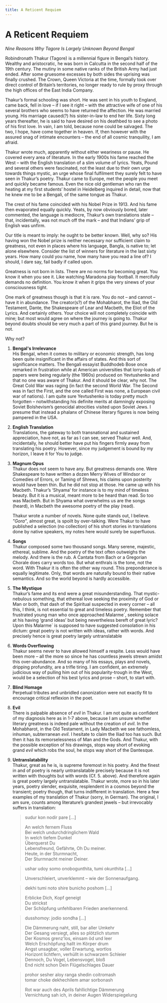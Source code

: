 ```yaml
---
title: A Reticent Requiem
---
```


# A Reticent Requiem

*Nine Reasons Why Tagore Is Largely Unknown Beyond Bengal*
	
Robindronath Thakur (Tagore) is a millennial figure in Bengal’s
history. Wealthy and aristocratic, he was born in Calcutta in the
second half of the 19th century. The mutiny in some native ranks of
the British Army had just ended. After some gruesome excesses by both
sides the uprising was finally crushed. The Crown, Queen Victoria at
the time, formally took over direct control of Britain’s territories,
no longer ready to rule by proxy through the high offices of the East
India Company.

Thakur’s formal schooling was short. He was sent in his youth to
England, came back, fell in love – if I see it right – with the
attractive wife of one of his several brothers who seems to have
returned the affection. He was married young. His marriage caused(?)
his sister-in-law to end her life. Sixty long years thereafter, he is
said to have desired on his deathbed to see a photo of his first
love. In vain, I am told, because none could be salvaged. The two, I
hope, have come together in heaven. If, then however with the assured
snag of intimate encounters – the end of all cosmic tranquility, I am
afraid.

Thakur wrote much, apparently without either weariness or pause. He
covered every area of literature. In the early 1900s his fame reached
the West – with the English translation of a slim volume of
lyrics. Yeats, Pound and several others were fascinated, not the least
due to their own urge towards things mystic, an urge whose final
fulfilment they surely felt to have seen in Thakur’s poetry. Thakur
came to Europe, met the people you meet and quickly became famous.
Even the nice old gentleman who ran the heating at my first students’
hostel in Heidelberg inquired in detail, now that he knew me to be a
Bengali, of the same tongue as Thakur.

The crest of his fame coincided with his Nobel Prize in 1913. And his
fame then evaporated equally quickly. Yeats, by now obviously bored,
later commented, the language is mediocre, Thakur’s own translations
stale – that, incidentally, was not much off the mark – and that
Indians’ grip of English was unfirm.

Our title is meant to imply: he ought to be better known. Well, why
so? His having won the Nobel prize is neither necessary nor sufficient
claim to greatness, not even in places where his language, Bangla, is
native to; let alone elsewhere. Consider the list of winners for
literature in the last sixty years. How many could you name, how many
have you read a line of? I should, I dare say, fail badly if called
upon.

Greatness is not born in lists. There are no norms for becoming
great. You know it when you see it. Like watching Maradona play
football. It mercifully demands no definition. You know it when it
grips the very sinews of your consciousness tight.

One mark of greatness though is that it is rare. You do not – and
cannot – have it in abundance. The creator(s?) of the Mohabharot, the
Iliad, the Old Testament, Dante, the Shakespeare of Lear and Macbeth,
the Eliot of the Lyrics. And certainly others. Your choice will not
completely coincide with mine; but most would agree on where the
journey is going to. Thakur beyond doubts should be very much a part
of this grand journey. But he is not.

Why not?

1. **Bengal's Irrelevance**  
   His Bengal, when it comes to military or economic strength, has long
   been quite insignificant in the affairs of states. And this sort of
   significance matters. The Bengali essayist Buddhodeb Bose once
   remarked in frustration while at American universities that
   lorry-loads of papers were being regularly (the 1960s) produced on
   Yevtushenko and that no one was aware of Thakur. And it should be
   clear, why not. The Great Cold War was raging (in fact the second
   World War. The Second was in fact the First, and the one called
   First was none, a European civil war of nations). I am quite sure
   Yevtushenko is today pretty much forgotten – notwithstanding his
   definite merits at damningly exposing Soviet Bolshevism’s genocidal
   atrocities visited upon Soviet Jews. I presume that instead a
   phalanx of Chinese literary figures is now being pampered in the
   USA.

2. **English Translation**  
   Translations, the gateway to both transnational and sustained
   appreciation, have not, as far as I can see, served Thakur
   well. And, incidentally, he should better have put his fingers
   firmly away from translating his poetry. However, since my
   judgement is bound by my horizon, I leave it for You to judge.
    
3. **Magnum Opus**  
   Thakur does not seem to have any. But greatness demands one. Were
   Shakespeare to have written a dozen Merry Wives of Windsor or
   Comedies of Errors, or Taming of Shrews, his claims upon posterity
   would have been thin. But he did not stop at those. He came up with
   his Macbeth. Thakur’s ‘Shyama’ for instance is to my mind of
   timeless beauty. But it is a musical, meant more to be heard than
   read. So too was Macbeth. But in Shyama what overwhelms us are the
   songs (heard), in Macbeth the awesome poetry of the play (read).
   
   Thakur wrote a number of novels. None quite stands out, I
   believe. *"Gora"*, almost great, is spoilt by over-talking. Were
   Thakur to have published a selection (no collection) of his short
   stories in translations done by native speakers, my notes here
   would surely be superfluous.
   
4. **Songs**  
   Thakur composed some two thousand songs. Many serene, majestic,
   ethereal, sublime.  And the poetry of the text often outweighs the
   melody. And there is the rub.  A Cantata from Bach or a Gregorian
   Chorale does carry words too. But what enthrals is the tone, not
   the word. With Thakur it is often the other way round. This
   preponderance is equally legitimate. Only, that words are naturally
   bound to their native semantics. And so the world beyond is hardly
   accessible.

5. **The Mystique**  
   Thakur’s fame and its end were a great misunderstanding. That
   mystic-nebulous something, that ethereal love seeking the proximity
   of God or Man or both, that dash of the Spiritual suspected in
   every corner – all this, I think, is not essential to great and
   timeless poetry. Remember that frustrated young man who once
   approached Malarme´, seeking solace at his having ‘grand ideas’ but
   being nevertheless bereft of great lyric?  Upon this Malarme´ is
   supposed to have suggested consolation in his dictum: great poetry
   is not written with ideas, rather with words. And precisely hence
   is great poetry largely untranslatable

6. **Words Overflowing**  
   Thakur seems never to have allowed himself a respite. Less would
   have been more – all the more so since he has countless jewels
   strewn amidst this over-abundance. And so many of his essays, plays
   and novels, dripping profundity, are a trifle tiring. I am
   confident, an extremely judicious way of pulling him out of his
   popularity-trough in the West, would be a selection of his best
   lyrics and prose – short, to start with.

7. **Blind Homage**  
   Perpetual tributes and unbridled canonization were not exactly fit to
   encourage critical reflexion in the poet.

8. **Evil**  
   There is palpable absence of *evil* in Thakur. I am not quite as
   confident of my diagnosis here as in 1-7 above, because I am unsure
   whether literary greatness is indeed pale without the creation of
   *evil*. In the Mohabharot, in the Old Testament, in Lady Macbeth we
   see fathomless, inhuman, subterranean *evil*. I hesitate to claim
   the Iliad too has such. But then it has its remorselessness of Man
   and the Gods. And Thakur, with the possible exception of his
   drawings, stops way short of evoking grand *evil* which robs the
   soul, he stops way short of the Dantesque.

9. **Untranslatability**  
   Thakur, great as he is, is supreme foremost in his poetry. And the
   finest in and of poetry is nearly untranslatable precisely because
   it is not written with thoughts but with words (Cf. 5. above).  And
   therefore again is great poetry largely untranslatable. Thakur
   wrote, more so in his later years, poetry slender, exquisite,
   resplendent in a cosmos beyond the transient; poetry though, that
   turns indifferent in translation. Here a few examples of my
   translation of Thakur (sorry, in German). The original, I am sure,
   counts among literature’s grandest jewels – but irrevocably suffers
   in translation:

    > sudur kon nodir pare [...]
    >
    > An welch fernem Fluss  
    > Bei welch undurchdringlichem Wald  
    > In welch tiefem Dunkel  
    > Überquerst Du  
    > Lebensfreund, Gefährte, Oh Du meiner.  
    > Heute, in der Sturmnacht,  
    > Der Sturmnacht meiner Deiner.
	
    > ushar udoy somo onobogunthita, tumi okunthita [...]
    >
    > Unverschleiert, unverklemmt – wie der Sonnenaufgang.
	
    > dekhi tumi noto shire bunicho poshom [...]  
    >
	> Erblicke Dich, Kopf geneigt  
    > Du strickst  
    > Der Schöpfung unfehlbaren Frieden anerkennend.
	
	> dusshomoy: jodio sondha [...]
	>
	> Die Dämmerung naht, still, bar aller Umkehr  
    > Der Gesang versiegt, alles so  plötzlich stumm  
    > Der Kosmos grenz'los, einsam öd und leer  
    > Welch Erschöpfung hallt im Körper drum  
	> Angst unsagbar, voller Erwartung, wortlos  
    > Horizont lichtfern, verhüllt in schwarzem Schleier  
	> Dennoch, Du Vogel, Lebensvogel, bloß  
	> End nicht schon Dein Flügelschlages Dauer

    > prohor sesher aloy ranga shedin coitromash  
	> tomar choke dekhechilem amar sorbonash
	>	
	> Rot war auch des Aprils fahllichtige Dämmerung  
	> Vernichtung sah ich, in deiner Augen Widerspiegelung
